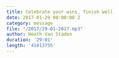 ```yaml
---
title: Celebrate your wins, finish well
date: 2017-01-29 00:00:00 Z
category: message
file: "/2017/29-01-2017.mp3"
author: Heath Van Staden
duration: '29:01'
length: '41813755'
---
```

